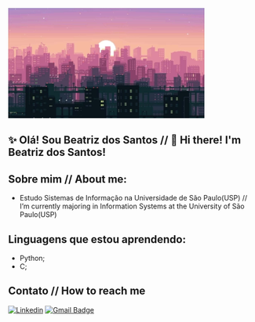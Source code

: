 <img src="lo-fi-desktop-ihnv4uzas0gbzwk5.jpg" alt="ilustração de uma cidade" min-width="400px" max-width="400px" width="400px" vertical-align="top">

## ✨ Olá! Sou Beatriz dos Santos // 👋 Hi there! I'm Beatriz dos Santos!

## Sobre mim // About me:
- Estudo Sistemas de Informação na Universidade de São Paulo(USP) // I’m currently majoring in Information Systems at the University of São Paulo(USP)

## Linguagens que estou aprendendo:
- Python;
- C;
## Contato // How to reach me
[![Linkedin](https://img.shields.io/badge/-Linkedin-0e76a8?style=flat-square&logo=Linkedin&logoColor=white&link=https://br.linkedin.com/in/beatriz-dos-santos-bento-aa0b59357)](https://br.linkedin.com/in/beatriz-dos-santos-bento-aa0b59357)
[![Gmail Badge](https://img.shields.io/badge/-Gmail-FF0000?style=flat-square&labelColor=FF0000&logo=gmail&logoColor=white&link=mailto:beatrizdossbento@gmail.com)](mailto:beatrizdossbento@gmail.com)
